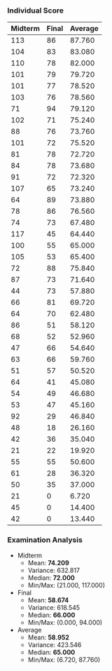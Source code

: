 ### Individual Score

| Midterm | Final | Average |
| ------- | ----- | ------- |
| 113 | 86 | 87.760 |
| 104 | 83 | 83.080 |
| 110 | 78 | 82.000 |
| 101 | 79 | 79.720 |
| 101 | 77 | 78.520 |
| 103 | 76 | 78.560 |
| 71 | 94 | 79.120 |
| 102 | 71 | 75.240 |
| 88 | 76 | 73.760 |
| 101 | 72 | 75.520 |
| 81 | 78 | 72.720 |
| 84 | 78 | 73.680 |
| 91 | 72 | 72.320 |
| 107 | 65 | 73.240 |
| 64 | 89 | 73.880 |
| 78 | 86 | 76.560 |
| 74 | 73 | 67.480 |
| 117 | 45 | 64.440 |
| 100 | 55 | 65.000 |
| 105 | 53 | 65.400 |
| 72 | 88 | 75.840 |
| 87 | 73 | 71.640 |
| 44 | 73 | 57.880 |
| 66 | 81 | 69.720 |
| 64 | 70 | 62.480 |
| 86 | 51 | 58.120 |
| 68 | 52 | 52.960 |
| 47 | 66 | 54.640 |
| 63 | 66 | 59.760 |
| 51 | 57 | 50.520 |
| 64 | 41 | 45.080 |
| 54 | 49 | 46.680 |
| 53 | 47 | 45.160 |
| 92 | 29 | 46.840 |
| 48 | 18 | 26.160 |
| 42 | 36 | 35.040 |
| 21 | 22 | 19.920 |
| 55 | 55 | 50.600 |
| 61 | 28 | 36.320 |
| 50 | 35 | 37.000 |
| 21 | 0 | 6.720 |
| 45 | 0 | 14.400 |
| 42 | 0 | 13.440 |

### Examination Analysis
* Midterm
  * Mean: **74.209**
  * Variance: 632.817
  * Median: **72.000**
  * Min/Max: (21.000, 117.000)
* Final
  * Mean: **58.674**
  * Variance: 618.545
  * Median: **66.000**
  * Min/Max: (0.000, 94.000)
* Average
  * Mean: **58.952**
  * Variance: 423.546
  * Median: **65.000**
  * Min/Max: (6.720, 87.760)

